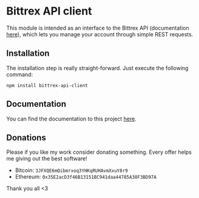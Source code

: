 # Bittrex API client

This module is intended as an interface to the Bittrex API (documentation [here](https://bittrex.com/home/api)), which
lets you manage your account through simple REST requests.

## Installation

The installation step is really straight-forward. Just execute the following command:

```npm install bittrex-api-client```

## Documentation
You can find the documentation to this project [here](https://luzzif.github.io/bittrex-api-client/).

## Donations
Please if you like my work consider donating something. Every offer helps me giving out the best software!

- Bitcoin: ```3JFXQE6mQibmrxoq3YHKqRUHAvmXxuY8r9```
- Ethereum: ```0x35E2acD3f46B13151BC941daa44785A38F3BD97A```

Thank you all <3